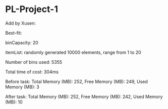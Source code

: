 # PL-Project-1


Add by Xusen:

Best-fit:

binCapacity: 20

itemList: randomly generated 10000 elements, range from 1 to 20

Number of bins used: 5355

Total time of cost: 304ms

Before task:
Total Memory (MB): 252, 
Free Memory (MB): 249, 
Used Memory (MB): 3

After task:
Total Memory (MB): 252,
Free Memory (MB): 242,
Used Memory (MB): 10
